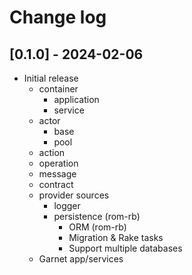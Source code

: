 # Change log

## [0.1.0] - 2024-02-06

- Initial release
  - container
    - application
    - service
  - actor
    - base
    - pool
  - action
  - operation
  - message
  - contract
  - provider sources
    - logger
    - persistence (rom-rb)
      - ORM (rom-rb)
      - Migration & Rake tasks
      - Support multiple databases
  - Garnet app/services
